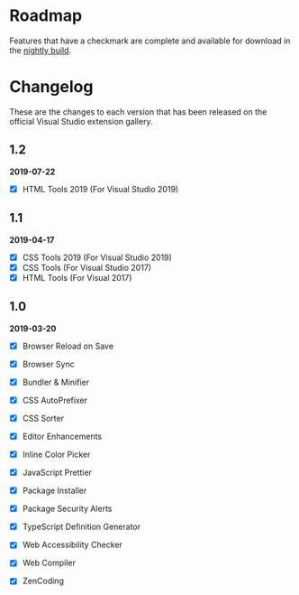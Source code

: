 ﻿# Roadmap

Features that have a checkmark are complete and available for
download in the
[nightly build](http://vsixgallery.com/extension/673DC35F-A9E2-426B-98AF-27F51190D0B4/).

# Changelog
These are the changes to each version that has been released
on the official Visual Studio extension gallery.

## 1.2
**2019-07-22**
- [x] HTML Tools 2019 (For Visual Studio 2019)

## 1.1
**2019-04-17**
- [x] CSS Tools 2019 (For Visual Studio 2019)
- [x] CSS Tools (For Visual Studio 2017)
- [x] HTML Tools (For Visual 2017) 

## 1.0
**2019-03-20**
- [x] Browser Reload on Save
- [x] Browser Sync
- [x] Bundler & Minifier
- [x] CSS AutoPrefixer
- [x] CSS Sorter
- [x] Editor Enhancements
- [x] Inline Color Picker
- [x] JavaScript Prettier
- [x] Package Installer
- [x] Package Security Alerts
- [x] TypeScript Definition Generator
- [x] Web Accessibility Checker
- [x] Web Compiler
- [x] ZenCoding


